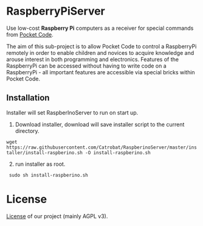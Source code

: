 
# RaspberryPiServer

Use low-cost **Raspberry Pi** computers as a receiver for special commands from [Pocket Code](http://www.catrobat.org). 

The aim of this sub-project is to allow Pocket Code to control a RaspberryPi remotely in order to  enable children and novices to acquire knowledge and arouse interest in both programming and electronics. Features of the RaspberryPi can be accessed without having to write code on a RaspberryPi - all important features are accessible via special bricks within Pocket Code.
## Installation
Installer will set RaspberInoServer to run on start up. 
1. Download installer, download will save installer script to the current directory.

``wget https://raw.githubusercontent.com/Catrobat/RaspberinoServer/master/installer/install-raspberino.sh -O install-raspberino.sh``

2. run installer as root.

`` sudo sh install-raspberino.sh``

# License #
[License](http://developer.catrobat.org/licenses) of our project (mainly AGPL v3).

